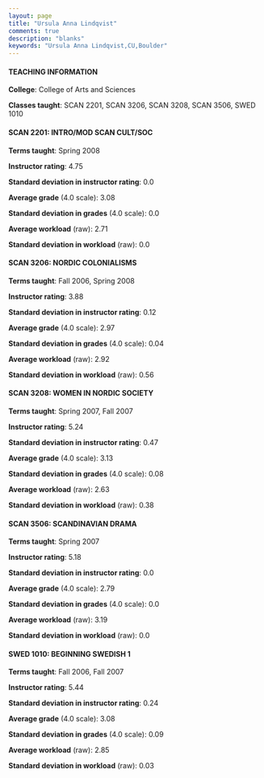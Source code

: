 ```yaml
---
layout: page
title: "Ursula Anna Lindqvist" 
comments: true
description: "blanks"
keywords: "Ursula Anna Lindqvist,CU,Boulder"
---
```

<head>
<script src="https://ajax.googleapis.com/ajax/libs/jquery/2.1.3/jquery.min.js"></script>
<script src="https://dl.dropboxusercontent.com/s/pc42nxpaw1ea4o9/highcharts.js?dl=0"></script>
<!-- <script src="../assets/js/highcharts.js"></script> -->
<style type="text/css">@font-face {
	font-family: "Bebas Neue";
	src: url(https://www.filehosting.org/file/details/544349/BebasNeue Regular.otf) format("opentype");
	}
	h1.Bebas { 
		font-family: "Bebas Neue", Verdana, Tahoma;
	}
</style>
</head>
	   
#### TEACHING INFORMATION

**College**: College of Arts and Sciences

**Classes taught**: SCAN 2201, SCAN 3206, SCAN 3208, SCAN 3506, SWED 1010

#### SCAN 2201: INTRO/MOD SCAN CULT/SOC

**Terms taught**: Spring 2008

**Instructor rating**: 4.75

**Standard deviation in instructor rating**: 0.0

**Average grade** (4.0 scale): 3.08

**Standard deviation in grades** (4.0 scale): 0.0

**Average workload** (raw): 2.71

**Standard deviation in workload** (raw): 0.0

#### SCAN 3206: NORDIC COLONIALISMS

**Terms taught**: Fall 2006, Spring 2008

**Instructor rating**: 3.88

**Standard deviation in instructor rating**: 0.12

**Average grade** (4.0 scale): 2.97

**Standard deviation in grades** (4.0 scale): 0.04

**Average workload** (raw): 2.92

**Standard deviation in workload** (raw): 0.56

#### SCAN 3208: WOMEN IN NORDIC SOCIETY

**Terms taught**: Spring 2007, Fall 2007

**Instructor rating**: 5.24

**Standard deviation in instructor rating**: 0.47

**Average grade** (4.0 scale): 3.13

**Standard deviation in grades** (4.0 scale): 0.08

**Average workload** (raw): 2.63

**Standard deviation in workload** (raw): 0.38

#### SCAN 3506: SCANDINAVIAN DRAMA

**Terms taught**: Spring 2007

**Instructor rating**: 5.18

**Standard deviation in instructor rating**: 0.0

**Average grade** (4.0 scale): 2.79

**Standard deviation in grades** (4.0 scale): 0.0

**Average workload** (raw): 3.19

**Standard deviation in workload** (raw): 0.0

#### SWED 1010: BEGINNING SWEDISH 1

**Terms taught**: Fall 2006, Fall 2007

**Instructor rating**: 5.44

**Standard deviation in instructor rating**: 0.24

**Average grade** (4.0 scale): 3.08

**Standard deviation in grades** (4.0 scale): 0.09

**Average workload** (raw): 2.85

**Standard deviation in workload** (raw): 0.03

